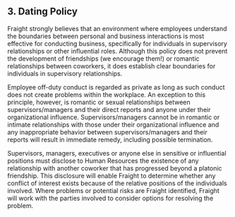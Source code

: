 ## 3. Dating Policy

Fraight strongly believes that an environment where employees understand the boundaries between personal and business interactions is most effective for conducting business, specifically for individuals in supervisory relationships or other influential roles. Although this policy does not prevent the development of friendships (we encourage them!) or romantic relationships between coworkers, it does establish clear boundaries for individuals in supervisory relationships.

Employee off-duty conduct is regarded as private as long as such conduct does not create problems within the workplace. An exception to this principle, however, is romantic or sexual relationships between supervisors/managers and their direct reports and anyone under their organizational influence. Supervisors/managers cannot be in romantic or intimate relationships with those under their organizational influence and any inappropriate behavior between supervisors/managers and their reports will result in immediate remedy, including possible termination.

Supervisors, managers, executives or anyone else in sensitive or influential positions must disclose to Human Resources  the existence of any relationship with another coworker that has progressed beyond a platonic friendship. This disclosure will enable Fraight to determine whether any conflict of interest exists because of the relative positions of the individuals involved. Where problems or potential risks are Fraight identified, Fraight will work with the parties involved to consider options for resolving the problem.
